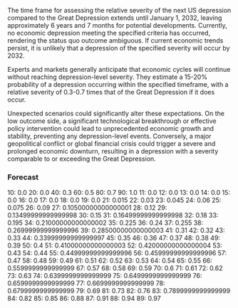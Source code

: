 The time frame for assessing the relative severity of the next US depression compared to the Great Depression extends until January 1, 2032, leaving approximately 6 years and 7 months for potential developments. Currently, no economic depression meeting the specified criteria has occurred, rendering the status quo outcome ambiguous. If current economic trends persist, it is unlikely that a depression of the specified severity will occur by 2032.

Experts and markets generally anticipate that economic cycles will continue without reaching depression-level severity. They estimate a 15-20% probability of a depression occurring within the specified timeframe, with a relative severity of 0.3-0.7 times that of the Great Depression if it does occur.

Unexpected scenarios could significantly alter these expectations. On the low outcome side, a significant technological breakthrough or effective policy intervention could lead to unprecedented economic growth and stability, preventing any depression-level events. Conversely, a major geopolitical conflict or global financial crisis could trigger a severe and prolonged economic downturn, resulting in a depression with a severity comparable to or exceeding the Great Depression.

### Forecast

10: 0.0
20: 0.0
40: 0.3
60: 0.5
80: 0.7
90: 1.0
11: 0.0
12: 0.0
13: 0.0
14: 0.0
15: 0.0
16: 0.0
17: 0.0
18: 0.0
19: 0.0
21: 0.015
22: 0.03
23: 0.045
24: 0.06
25: 0.075
26: 0.09
27: 0.10500000000000001
28: 0.12
29: 0.13499999999999998
30: 0.15
31: 0.16499999999999998
32: 0.18
33: 0.195
34: 0.21000000000000002
35: 0.225
36: 0.24
37: 0.255
38: 0.26999999999999996
39: 0.28500000000000003
41: 0.31
42: 0.32
43: 0.33
44: 0.33999999999999997
45: 0.35
46: 0.36
47: 0.37
48: 0.38
49: 0.39
50: 0.4
51: 0.41000000000000003
52: 0.42000000000000004
53: 0.43
54: 0.44
55: 0.44999999999999996
56: 0.45999999999999996
57: 0.47
58: 0.48
59: 0.49
61: 0.51
62: 0.52
63: 0.53
64: 0.54
65: 0.55
66: 0.5599999999999999
67: 0.57
68: 0.58
69: 0.59
70: 0.6
71: 0.61
72: 0.62
73: 0.63
74: 0.6399999999999999
75: 0.6499999999999999
76: 0.6599999999999999
77: 0.6699999999999999
78: 0.6799999999999999
79: 0.69
81: 0.73
82: 0.76
83: 0.7899999999999999
84: 0.82
85: 0.85
86: 0.88
87: 0.91
88: 0.94
89: 0.97